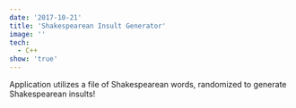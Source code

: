 ```yaml
---
date: '2017-10-21'
title: 'Shakespearean Insult Generator'
image: ''
tech:
  - C++
show: 'true'
---
```


Application utilizes a file of Shakespearean words, randomized to generate Shakespearean insults!